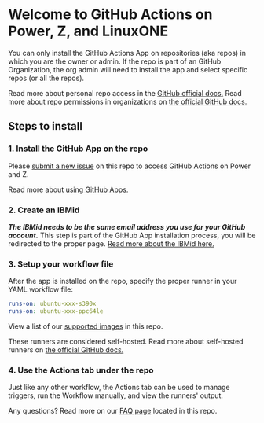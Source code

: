 # Welcome to GitHub Actions on Power, Z, and LinuxONE

You can only install the GitHub Actions App on repositories (aka repos) in which you are the owner or admin. If the repo is part of an GitHub Organization, the org admin will  need to install the app and select specific repos (or all the repos).

Read more about personal repo access in the [GitHub official docs.](https://docs.github.com/en/account-and-profile/setting-up-and-managing-your-personal-account-on-github/managing-user-account-settings/permission-levels-for-a-personal-account-repository) Read more about repo permissions in organizations on [the official GitHub docs.](https://docs.github.com/en/organizations/managing-user-access-to-your-organizations-repositories/managing-repository-roles/repository-roles-for-an-organization)


## Steps to install

### 1. Install the GitHub App on the repo

Please [submit a new issue](https://github.com/IBM/actionspz/issues) on this repo to access GitHub Actions on Power and Z.

Read more about [using GitHub Apps.](https://docs.github.com/en/apps/using-github-apps/about-using-github-apps)

### 2. Create an IBMid

***The IBMid needs to be the same email address you use for your GitHub account.*** This step is part of the GitHub App installation process, you will be redirected to the proper page. [Read more about the IBMid here.](https://www.ibm.com/docs/en/ibmid?topic=introduction)


### 3. Setup your workflow file
After the app is installed on the repo, specify the proper runner in your YAML workflow file: 

```yaml
runs-on: ubuntu-xxx-s390x
runs-on: ubuntu-xxx-ppc64le
```

View a list of our [supported images](./supported-images.txt) in this repo.

These runners are considered self-hosted. Read more about self-hosted runners on [the official GitHub docs.](https://docs.github.com/en/actions/hosting-your-own-runners/managing-self-hosted-runners/using-self-hosted-runners-in-a-workflow)

### 4. Use the Actions tab under the repo 

Just like any other workflow, the Actions tab can be used to manage triggers, run the Workflow manually, and view the runners' output.


Any questions? Read more on our [FAQ page](./FAQ.md) located in this repo.
